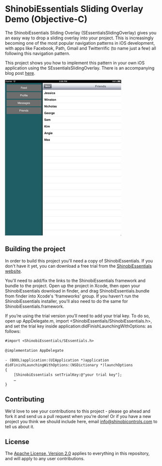 ShinobiEssentials Sliding Overlay Demo (Objective-C)
=====================

The ShinobiEssentials Sliding Overlay (SEssentialsSlidingOverlay) gives you an easy way to drop a sliding overlay into your project. This is increasingly becoming one of the most popular navigation patterns in iOS development, with apps like Facebook, Path, Gmail and Twitterrific (to name just a few) all following this navigation pattern. 

This project shows you how to implement this pattern in your own iOS application using the SEssentialsSlidingOverlay. There is an accompanying blog post [here](http://www.shinobicontrols.com/blog/posts/2013/02/04/navigating-the-slidingpanel/).

![Screenshot](screenshot.png?raw=true)

Building the project
------------------

In order to build this project you'll need a copy of ShinobiEssentials. If you don't have it yet, you can download a free trial from the [ShinobiEssentials website](http://www.shinobicontrols.com/shinobiessentials/).

You'll need to add/fix the links to the ShinobiEssentials framework and bundle to the project. Open up the project in Xcode, then open your ShinobiEssentials download in finder, and drag ShinobiEssentials.bundle from finder into Xcode's 'frameworks' group. If you haven't run the ShinobiEssentials installer, you'll also need to do the same for ShinobiEssentials.framework.

If you’re using the trial version you’ll need to add your trial key. To do so, open up AppDelegate.m, import <ShinobiEssentials/ShinobiEssentials.h>, and set the trial key inside application:didFinishLaunchingWithOptions: as follows:

    #import <ShinobiEssentials/SEssentials.h>

    @implementation AppDelegate

    - (BOOL)application:(UIApplication *)application didFinishLaunchingWithOptions:(NSDictionary *)launchOptions
    {
        [ShinobiEssentials setTrialKey:@"your trial key"];
        …
    }

Contributing
------------

We'd love to see your contributions to this project - please go ahead and fork it and send us a pull request when you're done! Or if you have a new project you think we should include here, email info@shinobicontrols.com to tell us about it.

License
-------

The [Apache License, Version 2.0](license.txt) applies to everything in this repository, and will apply to any user contributions.

